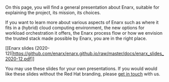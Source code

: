 On this page, you will find a general presentation about Enarx, suitable for explaining the project, its mission, its choices.

If you want to learn more about various aspects of Enarx such as where it fits in a (hybrid) cloud computing environment, the new options for workload orchestration it offers, the Enarx process flow or how we envision the trusted stack made possible by Enarx, you are in the right place.

[[Enarx slides (2020-12)|https://github.com/enarx/enarx.github.io/raw/master/docs/enarx_slides_2020-12.pdf]]

You may use these slides for your own presentations. If you would would like these slides without the Red Hat branding, please [get in touch](https://github.com/enarx/enarx/wiki/How-to-contribute/) with us.
